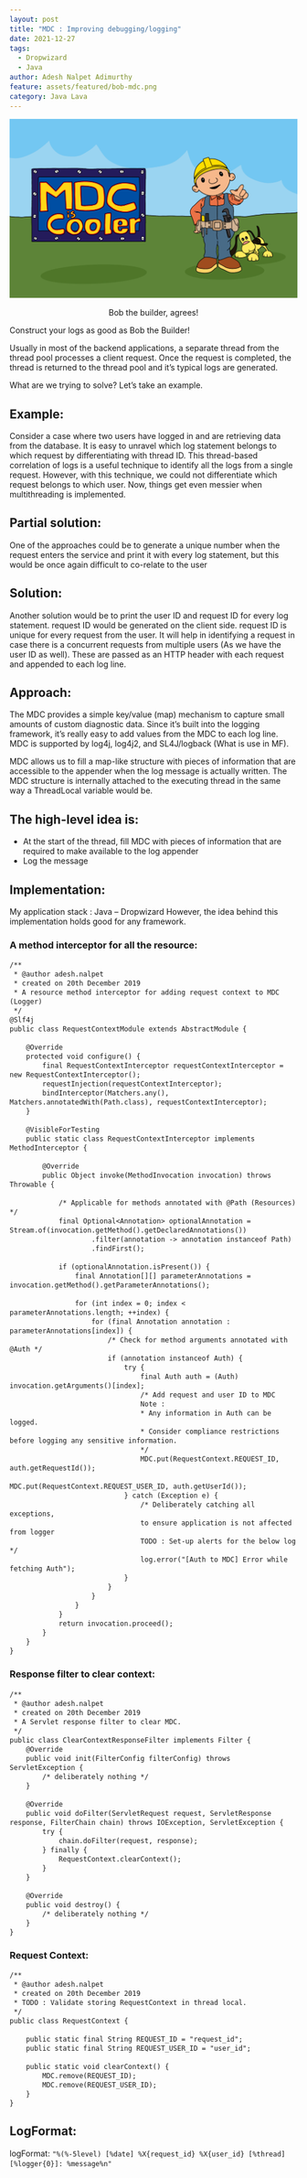 ```yaml
---
layout: post
title: "MDC : Improving debugging/logging"
date: 2021-12-27
tags:
  - Dropwizard
  - Java
author: Adesh Nalpet Adimurthy
feature: assets/featured/bob-mdc.png
category: Java Lava
---
```


<img src="./assets/featured/bob-mdc.png" /> 
<p style="text-align: center;">Bob the builder, agrees!</p>

Construct your logs as good as Bob the Builder!

Usually in most of the backend applications, a separate thread from the thread pool processes a client request. Once the request is completed, the thread is returned to the thread pool and it’s typical logs are generated.

What are we trying to solve? Let’s take an example.

## Example:

Consider a case where two users have logged in and are retrieving data from the database. It is easy to unravel which log statement belongs to which request by differentiating with thread ID. This thread-based correlation of logs is a useful technique to identify all the logs from a single request. However, with this technique, we could not differentiate which request belongs to which user. Now, things get even messier when multithreading is implemented.

## Partial solution:

One of the approaches could be to generate a unique number when the request enters the service and print it with every log statement, but this would be once again difficult to co-relate to the user

## Solution:

Another solution would be to print the user ID and request ID for every log statement. request ID would be generated on the client side. request ID is unique for every request from the user. It will help in identifying a request in case there is a concurrent requests from multiple users (As we have the user ID as well). These are passed as an HTTP header with each request and appended to each log line.

## Approach:

The MDC provides a simple key/value (map) mechanism to capture small amounts of custom diagnostic data. Since it’s built into the logging framework, it’s really easy to add values from the MDC to each log line. MDC is supported by log4j, log4j2, and SL4J/logback (What is use in MF).

MDC allows us to fill a map-like structure with pieces of information that are accessible to the appender when the log message is actually written. The MDC structure is internally attached to the executing thread in the same way a ThreadLocal variable would be.

## The high-level idea is:

- At the start of the thread, fill MDC with pieces of information that are required  to make available to the log appender
- Log the message

## Implementation:

My application stack : Java – Dropwizard
However, the idea behind this implementation holds good for any framework.

### A method interceptor for all the resource:

```
/**
 * @author adesh.nalpet
 * created on 20th December 2019
 * A resource method interceptor for adding request context to MDC (Logger)
 */
@Slf4j
public class RequestContextModule extends AbstractModule {

    @Override
    protected void configure() {
        final RequestContextInterceptor requestContextInterceptor = new RequestContextInterceptor();
        requestInjection(requestContextInterceptor);
        bindInterceptor(Matchers.any(), Matchers.annotatedWith(Path.class), requestContextInterceptor);
    }

    @VisibleForTesting
    public static class RequestContextInterceptor implements MethodInterceptor {

        @Override
        public Object invoke(MethodInvocation invocation) throws Throwable {

            /* Applicable for methods annotated with @Path (Resources) */
            final Optional<Annotation> optionalAnnotation = Stream.of(invocation.getMethod().getDeclaredAnnotations())
                    .filter(annotation -> annotation instanceof Path)
                    .findFirst();

            if (optionalAnnotation.isPresent()) {
                final Annotation[][] parameterAnnotations = invocation.getMethod().getParameterAnnotations();

                for (int index = 0; index < parameterAnnotations.length; ++index) {
                    for (final Annotation annotation : parameterAnnotations[index]) {
                        /* Check for method arguments annotated with @Auth */
                        if (annotation instanceof Auth) {
                            try {
                                final Auth auth = (Auth) invocation.getArguments()[index];
                                /* Add request and user ID to MDC
                                Note :
                                * Any information in Auth can be logged.
                                * Consider compliance restrictions before logging any sensitive information.
                                */
                                MDC.put(RequestContext.REQUEST_ID, auth.getRequestId());
                                MDC.put(RequestContext.REQUEST_USER_ID, auth.getUserId());
                            } catch (Exception e) {
                                /* Deliberately catching all exceptions,
                                to ensure application is not affected from logger
                                TODO : Set-up alerts for the below log */
                                log.error("[Auth to MDC] Error while fetching Auth");
                            }
                        }
                    }
                }
            }
            return invocation.proceed();
        }
    }
}
```

### Response filter to clear context:

```
/**
 * @author adesh.nalpet
 * created on 20th December 2019
 * A Servlet response filter to clear MDC.
 */
public class ClearContextResponseFilter implements Filter {
    @Override
    public void init(FilterConfig filterConfig) throws ServletException {
        /* deliberately nothing */
    }

    @Override
    public void doFilter(ServletRequest request, ServletResponse response, FilterChain chain) throws IOException, ServletException {
        try {
            chain.doFilter(request, response);
        } finally {
            RequestContext.clearContext();
        }
    }

    @Override
    public void destroy() {
        /* deliberately nothing */
    }
}
```

### Request Context:

```
/**
 * @author adesh.nalpet
 * created on 20th December 2019
 * TODO : Validate storing RequestContext in thread local.
 */
public class RequestContext {

    public static final String REQUEST_ID = "request_id";
    public static final String REQUEST_USER_ID = "user_id";

    public static void clearContext() {
        MDC.remove(REQUEST_ID);
        MDC.remove(REQUEST_USER_ID);
    }
}
```

## LogFormat:

logFormat: `"%(%-5level) [%date] %X{request_id} %X{user_id} [%thread] [%logger{0}]: %message%n"`
 